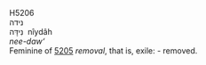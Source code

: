 <body>
  <p>H5206<br>  נידה  <br> נִידָּה  ‎  nı̂ydâh  <br><i>nee-daw‘ </i><br>Feminine of <a href="h5205.htm">5205</a>  <i>removal</i>, that is, exile: - removed.<br></p>
 </body>
